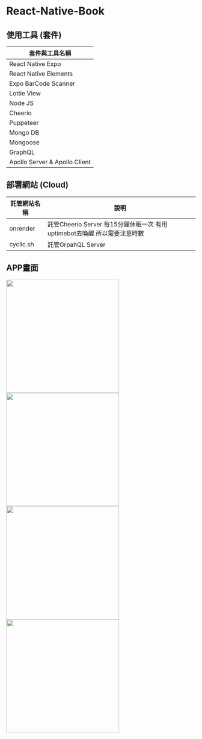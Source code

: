 # React-Native-Book

## 使用工具 (套件)

|套件與工具名稱|
|---|
|React Native Expo|
|React Native Elements|
|Expo BarCode Scanner|
|Lottie View|
|Node JS|
|Cheerio|
|Puppeteer|
|Mongo DB|
|Mongoose|
|GraphQL|
|Apollo Server & Apollo Client|

## 部署網站 (Cloud)

|託管網站名稱|說明|
|---|--|
|onrender|託管Cheerio Server 每15分鐘休眠一次 有用uptimebot去喚醒 所以需要注意時數|
|cyclic.sh|託管GrpahQL Server|


## APP畫面

<div style='display:inline-block'>
<img src="https://user-images.githubusercontent.com/42636085/191921928-c7a9f19e-4309-4571-974b-fc1dfdc129ae.jpg" width="300"/>
<img src="https://user-images.githubusercontent.com/42636085/191921943-4946aaf1-5da1-47ed-a5df-5132f03aedd9.jpg" width="300"/>
</div>

<div style='display:inline-block'>
<img src="https://user-images.githubusercontent.com/42636085/191921951-cb7e9dd1-9650-4d93-81a4-439968ddde1c.jpg" width="300"/>
<img src="https://user-images.githubusercontent.com/42636085/191921959-4e2e6ea9-d286-423d-96e7-a3fe57bec499.jpg" width="300"/>
</div>
